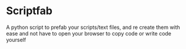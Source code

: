 # Scriptfab
A python script to prefab your scripts/text files, and re create them with ease and not have to open your browser to copy code or write code yourself
